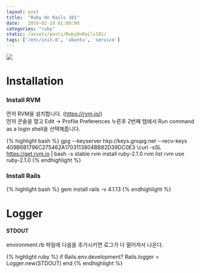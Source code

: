 ```yaml
---
layout: post
title:  "Ruby On Rails 101"
date:   2016-02-10 01:00:00
categories: "ruby"
static: /assets/posts/RubyOnRails101/
tags: ['/etc/init.d', 'ubuntu', 'service']
---
```


<img src="{{ page.static }}rubyrails.png" class="img-responsive img-rounded">

# Installation

### Install RVM

먼저 RVM을 설치합니다. (https://rvm.io/)<br>
먼저 콘솔을 열고 Edit -> Profile Preferences 누른후 2번째 탭에서 Run command as a login shell을 선택해줍니다.

{% highlight bash %}
gpg --keyserver hkp://keys.gnupg.net --recv-keys 409B6B1796C275462A1703113804BB82D39DC0E3
\curl -sSL https://get.rvm.io | bash -s stable
rvm install ruby-2.1.0
rvm list
rvm use ruby-2.1.0
{% endhighlight %}


### Install Rails

{% highlight bash %}
gem install rails -v 4.1.13
{% endhighlight %}

# Logger

#### **STDOUT**

environment.rb 파일에 다음을 추가시키면 로그가 다 떨어져서 나온다.

{% highlight ruby %}
if Rails.env.development?
  Rails.logger = Logger.new(STDOUT)
end
{% endhighlight %}
